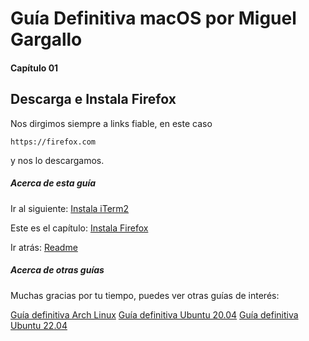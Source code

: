 # Guía Definitiva macOS por Miguel Gargallo


#### Capítulo 01
## Descarga e Instala Firefox


Nos dirgimos siempre a links fiable, en este caso

    https://firefox.com

y nos lo descargamos.


##### Acerca de esta guía

Ir al siguiente:
[Instala iTerm2](https://github.com/miguelgargallo/guia-definitiva-macos/blob/main/01-Instala-iTerm2.md)

Este es el capítulo:
[Instala Firefox](https://github.com/miguelgargallo/guia-definitiva-macos/blob/main/01-Instala-Firefox.md)

Ir atrás:
[Readme](https://github.com/miguelgargallo/guia-definitiva-macos#readme)


##### Acerca de otras guías

Muchas gracias por tu tiempo, puedes ver otras guías de interés:

[Guía definitiva Arch Linux](https://github.com/miguelgargallo/Guia-Definitiva-Arch-Linux)
[Guía definitiva Ubuntu 20.04](https://github.com/miguelgargallo/Configurar-Ubuntu-20.04-LTS-Handshake-spanish-guia-Rithvik-Vibhu)
[Guía definitiva Ubuntu 22.04](https://github.com/miguelgargallo/Guia-Definitiva-Ubuntu-2204)

